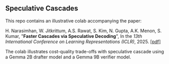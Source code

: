 ## Speculative Cascades

This repo contains an illustrative colab accompanying the paper:

H. Narasimhan, W. Jitkrittum, A.S. Rawat, S. Kim, N. Gupta, A.K. Menon,
S. Kumar, "**Faster Cascades via Speculative Decoding**", In the *13th
 International Conference on Learning Representations (ICLR)*, 2025.
 [[pdf]](https://openreview.net/pdf?id=vo9t20wsmd)

The colab illustrates cost-quality trade-offs with speculative cascade using a
Gemma 2B drafter model and a Gemma 9B verifier model.

